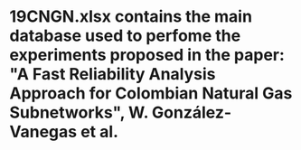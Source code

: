 # 19CNGN.xlsx contains the main database used to perfome the experiments proposed in the paper: "A Fast Reliability Analysis Approach for Colombian Natural Gas Subnetworks", W. González-Vanegas et al.
